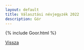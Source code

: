 ```yaml
---
layout: default
title: Választási névjegyzék 2022
description: Gór
---
```


{% include Goor.html %}

[Vissza](./)